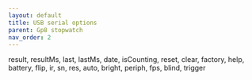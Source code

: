 ```yaml
---
layout: default
title: USB serial options
parent: Gp8 stopwatch
nav_order: 2
---
```

result, resultMs, last, lastMs, date, isCounting, reset, clear, factory, help, battery, flip, ir, sn, res, auto, bright, periph, fps, blind, trigger
